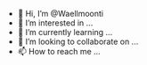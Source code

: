 - 👋 Hi, I’m @Waellmoonti
- 👀 I’m interested in ...
- 🌱 I’m currently learning ...
- 💞️ I’m looking to collaborate on ...
- 📫 How to reach me ...

<!---
Waellmoonti/Waellmoonti is a ✨ special ✨ repository because its `README.md` (this file) appears on your GitHub profile.
You can click the Preview link to take a look at your changes.
--->
